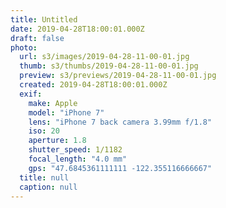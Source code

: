 ```yaml
---
title: Untitled
date: 2019-04-28T18:00:01.000Z
draft: false
photo:
  url: s3/images/2019-04-28-11-00-01.jpg
  thumb: s3/thumbs/2019-04-28-11-00-01.jpg
  preview: s3/previews/2019-04-28-11-00-01.jpg
  created: 2019-04-28T18:00:01.000Z
  exif:
    make: Apple
    model: "iPhone 7"
    lens: "iPhone 7 back camera 3.99mm f/1.8"
    iso: 20
    aperture: 1.8
    shutter_speed: 1/1182
    focal_length: "4.0 mm"
    gps: "47.6845361111111 -122.355116666667"
  title: null
  caption: null
---
```

